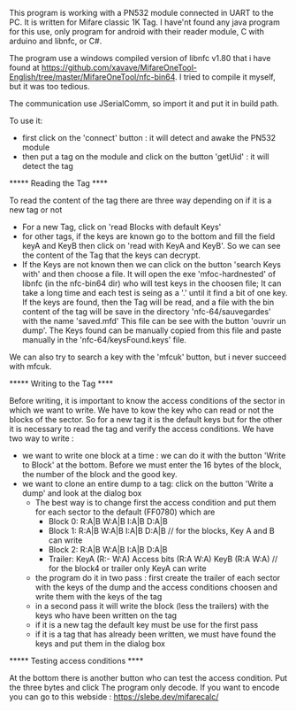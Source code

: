 This program is working with a PN532 module connected in UART to the PC. It is written for Mifare classic 1K Tag.
I have'nt found any java program for this use, only program for android with their reader module, C with arduino and libnfc, or C#.

The program use a windows compiled version of libnfc v1.80 that i have found at https://github.com/xavave/MifareOneTool-English/tree/master/MifareOneTool/nfc-bin64. I tried to compile it myself, but it was too tedious. 

The communication use JSerialComm, so import it and put it in build path.

To use it:
- first click on the 'connect' button : it will detect and awake the PN532 module
- then put a tag on the module and click on the button 'getUid' : it will detect the tag

***** Reading the Tag ****

To read the content of the tag there are three way depending on if it is a new tag or not
- For a new Tag, click on 'read Blocks with default Keys'
- for other tags, if the keys are known go to the bottom and fill the field keyA and KeyB then click on 'read with KeyA and KeyB'. So we can see the content of the Tag that the keys can decrypt.
- If the Keys are not known then we can click on the button 'search Keys with' and then choose a file.
It will open the exe 'mfoc-hardnested' of libnfc (in the nfc-bin64 dir) who will test keys in the choosen file; It can take a long time and each test is seing as a '.' until it find a bit of one key.
If the keys are found, then the Tag will be read, and a file with the bin content of the tag will be save in the directory 'nfc-64/sauvegardes' with the name 'saved.mfd'
This file can be see with the button 'ouvrir un dump'. The Keys found can be manually copied from this file and paste manually in the 'nfc-64/keysFound.keys' file.

We can also try to search a key with the 'mfcuk' button, but i never succeed with mfcuk.

***** Writing to the Tag ****

Before writing, it is important to know the access conditions of the sector in which we want to write. We have to kow the key who can read or not the blocks of the sector.
So for a new tag it is the default keys but for the other it is necessary to read the tag and verify the access conditions.
We have two way to write :
- we want to write one block at a time : we can do it with the button 'Write to Block' at the bottom. Before we must enter the 16 bytes of the block, the number of the block and the good key.
- we want to clone an entire dump to a tag: click on the button 'Write a dump' and look at the dialog box
    + The best way is to change first the access condition and put them for each sector to the default (FF0780) which are
        * Block 0: R:A|B W:A|B I:A|B D:A|B
        * Block 1: R:A|B W:A|B I:A|B D:A|B       //      for the blocks, Key A and B can write
        * Block 2: R:A|B W:A|B I:A|B D:A|B
        * Trailer: KeyA (R:- W:A) Access bits (R:A W:A) KeyB (R:A W:A)  //  for the block4 or trailer only KeyA can write
    + the program do it in two pass : first create the trailer of each sector with the keys of the dump and the access conditions choosen and write them with the keys of the tag
    + in a second pass it will write the block (less the trailers) with the keys who have been written on the tag
    + if it is a new tag the default key must be use for the first pass
    + if it is a tag that has already been written, we must have found the keys and put them in the dialog box
 
***** Testing access conditions ****

 At the bottom there is another button who can test the access condition. Put the three bytes and click
 The program only decode. If you want to encode you can go to this webside : https://slebe.dev/mifarecalc/

 
